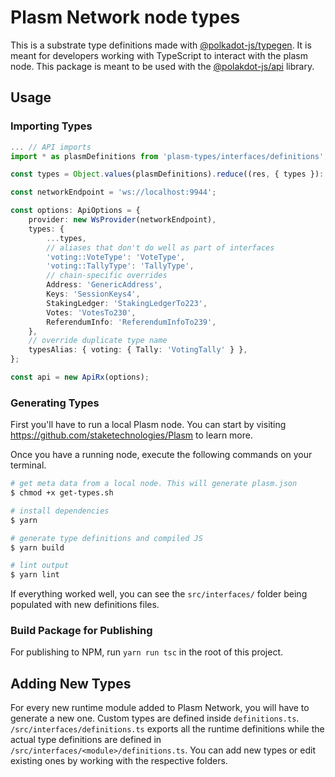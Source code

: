# Plasm Network node types

This is a substrate type definitions made with [@polkadot-js/typegen](https://www.npmjs.com/package/@polkadot/typegen).
It is meant for developers working with TypeScript to interact with the plasm node.
This package is meant to be used with the [@polakdot-js/api](https://github.com/polkadot-js/api) library.

## Usage

### Importing Types

```ts
... // API imports
import * as plasmDefinitions from 'plasm-types/interfaces/definitions';

const types = Object.values(plasmDefinitions).reduce((res, { types }): object => ({ ...res, ...types }), {});

const networkEndpoint = 'ws://localhost:9944';

const options: ApiOptions = {
    provider: new WsProvider(networkEndpoint),
    types: {
        ...types,
        // aliases that don't do well as part of interfaces
        'voting::VoteType': 'VoteType',
        'voting::TallyType': 'TallyType',
        // chain-specific overrides
        Address: 'GenericAddress',
        Keys: 'SessionKeys4',
        StakingLedger: 'StakingLedgerTo223',
        Votes: 'VotesTo230',
        ReferendumInfo: 'ReferendumInfoTo239',
    },
    // override duplicate type name
    typesAlias: { voting: { Tally: 'VotingTally' } },
};

const api = new ApiRx(options);
```

### Generating Types

First you'll have to run a local Plasm node.
You can start by visiting <https://github.com/staketechnologies/Plasm> to learn more.

Once you have a running node, execute the following commands on your terminal.

```bash
# get meta data from a local node. This will generate plasm.json
$ chmod +x get-types.sh

# install dependencies
$ yarn

# generate type definitions and compiled JS
$ yarn build

# lint output
$ yarn lint
```

If everything worked well, you can see the `src/interfaces/` folder being populated with new definitions files.

### Build Package for Publishing

For publishing to NPM, run `yarn run tsc` in the root of this project.

## Adding New Types

For every new runtime module added to Plasm Network, you will have to generate a new one.
Custom types are defined inside `definitions.ts`.
`/src/interfaces/definitions.ts` exports all the runtime definitions while the actual type definitions are defined in `/src/interfaces/<module>/definitions.ts`.
You can add new types or edit existing ones by working with the respective folders.
